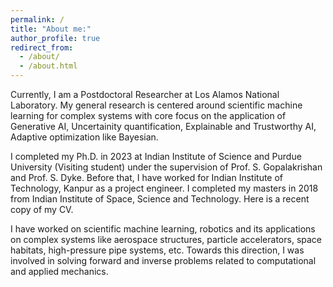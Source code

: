 ```yaml
---
permalink: /
title: "About me:"
author_profile: true
redirect_from: 
  - /about/
  - /about.html
---
```


Currently, I am a Postdoctoral Researcher at Los Alamos National Laboratory. My general research is centered around scientific machine learning for complex systems with core focus on the application of Generative AI, Uncertainity quantification, Explainable and Trustworthy AI, Adaptive optimization like Bayesian.

I completed my Ph.D. in 2023 at Indian Institute of Science and Purdue University (Visiting student) under the supervision of Prof. S. Gopalakrishan and Prof. S. Dyke. Before that, I have worked for Indian Institute of Technology, Kanpur as a project engineer. I completed my masters in 2018 from Indian Institute of Space, Science and Technology. Here is a recent copy of my CV.

I have worked on scientific machine learning, robotics and its applications on complex systems like aerospace structures, particle accelerators, space habitats, high-pressure pipe systems, etc. Towards this direction, I was involved in solving forward and inverse problems related to computational and applied mechanics.

